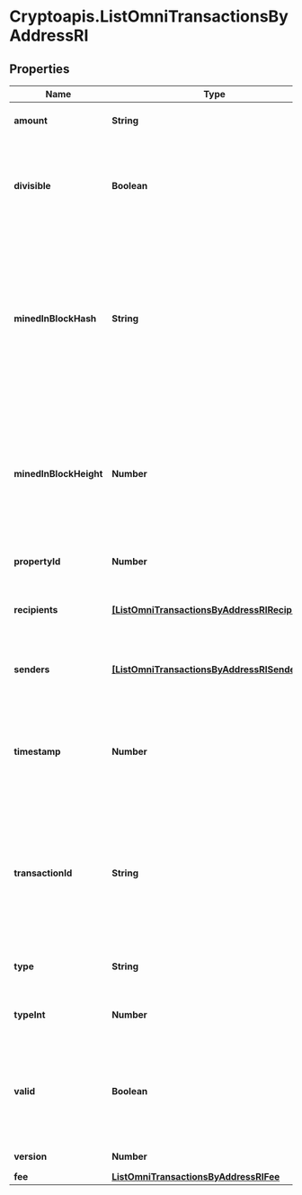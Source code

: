 # Cryptoapis.ListOmniTransactionsByAddressRI

## Properties

Name | Type | Description | Notes
------------ | ------------- | ------------- | -------------
**amount** | **String** | Defines the amount of the sent tokens. | 
**divisible** | **Boolean** | Defines whether the attribute can be divisible or not, as boolean. E.g., if it is \&quot;true\&quot;, the attribute is divisible. | 
**minedInBlockHash** | **String** | Represents the hash of the block where this transaction was mined/confirmed for first time. The hash is defined as a cryptographic digital fingerprint made by hashing the block header twice through the SHA256 algorithm. | 
**minedInBlockHeight** | **Number** | Represents the hight of the block where this transaction was mined/confirmed for first time. The height is defined as the number of blocks in the blockchain preceding this specific block. | 
**propertyId** | **Number** | Represents the identifier of the tokens to send. | 
**recipients** | [**[ListOmniTransactionsByAddressRIRecipients]**](ListOmniTransactionsByAddressRIRecipients.md) | Represents an object of addresses that receive the transactions. | 
**senders** | [**[ListOmniTransactionsByAddressRISenders]**](ListOmniTransactionsByAddressRISenders.md) | Represents an object of addresses that provide the funds. | 
**timestamp** | **Number** | Defines the exact date/time in Unix Timestamp when this transaction was mined, confirmed or first seen in Mempool, if it is unconfirmed. | 
**transactionId** | **String** | Represents the unique identifier of a transaction, i.e. it could be &#x60;transactionId&#x60; in UTXO-based protocols like Bitcoin, and transaction &#x60;hash&#x60; in Ethereum blockchain. | 
**type** | **String** | Defines the type of the transaction as a string. | 
**typeInt** | **Number** | Defines the type of the transaction as a number. | 
**valid** | **Boolean** | Defines whether the transaction is valid or not, as boolean. E.g. if set to \&quot;true\&quot;, it means the transaction is valid. | 
**version** | **Number** | Defines the specific version. | 
**fee** | [**ListOmniTransactionsByAddressRIFee**](ListOmniTransactionsByAddressRIFee.md) |  | 


